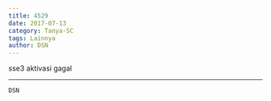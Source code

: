 ```yaml
---
title: 4529
date: 2017-07-13
category: Tanya-SC
tags: Lainnya
author: DSN
---
```


sse3 aktivasi gagal

---



`DSN`
